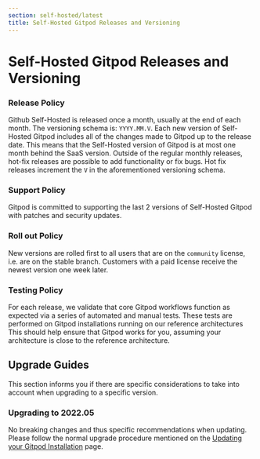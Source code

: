 ```yaml
---
section: self-hosted/latest
title: Self-Hosted Gitpod Releases and Versioning
---
```


<script context="module">
  export const prerender = true;
</script>

# Self-Hosted Gitpod Releases and Versioning

### Release Policy

Github Self-Hosted is released once a month, usually at the end of each month. The versioning schema is: `YYYY.MM.V`. Each new version of Self-Hosted Gitpod includes all of the changes made to Gitpod up to the release date. This means that the Self-Hosted version of Gitpod is at most one month behind the SaaS version. Outside of the regular monthly releases, hot-fix releases are possible to add functionality or fix bugs. Hot fix releases increment the `V` in the aforementioned versioning schema.

### Support Policy

Gitpod is committed to supporting the last 2 versions of Self-Hosted Gitpod with patches and security updates.

### Roll out Policy

New versions are rolled first to all users that are on the `community` license, i.e. are on the stable branch. Customers with a paid license receive the newest version one week later.

### Testing Policy

For each release, we validate that core Gitpod workflows function as expected via a series of automated and manual tests. These tests are performed on Gitpod installations running on our reference architectures This should help ensure that Gitpod works for you, assuming your architecture is close to the reference architecture.

## Upgrade Guides

<!-- ToDo: This should live on it's own page once we have three levels of hierarchy in the nav bar - https://github.com/gitpod-io/website/issues/2221-->

This section informs you if there are specific considerations to take into account when upgrading to a specific version.

### Upgrading to 2022.05

No breaking changes and thus specific recommendations when updating. Please follow the normal upgrade procedure mentioned on the [Updating your Gitpod Installation](../updating) page.
